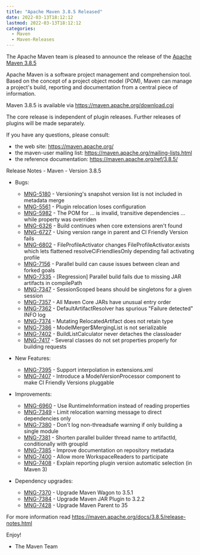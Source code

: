 ```yaml
---
title: "Apache Maven 3.8.5 Released"
date: 2022-03-13T18:12:12
lastmod: 2022-03-13T18:12:12
categories:
  - Maven
  - Maven-Releases
---
```

The Apache Maven team is pleased to announce the release of the [Apache Maven 3.8.5](https://maven.apache.org/ref/3.8.5/)

Apache Maven is a software project management and comprehension tool. Based on the concept
of a project object model (POM), Maven can manage a project's build, reporting and documentation
from a central piece of information.

Maven 3.8.5 is available via https://maven.apache.org/download.cgi

The core release is independent of plugin releases. Further releases of plugins will be made
separately.

If you have any questions, please consult:

- the web site: https://maven.apache.org/
- the maven-user mailing list: https://maven.apache.org/mailing-lists.html
- the reference documentation: https://maven.apache.org/ref/3.8.5/

Release Notes - Maven - Version 3.8.5

* Bugs:
 
  * [MNG-5180](https://issues.apache.org/jira/browse/MNG-5180) - Versioning's snapshot version list is not included in metadata merge
  * [MNG-5561](https://issues.apache.org/jira/browse/MNG-5561) - Plugin relocation loses configuration
  * [MNG-5982](https://issues.apache.org/jira/browse/MNG-5982) - The POM for ... is invalid, transitive dependencies ... while property was overriden
  * [MNG-6326](https://issues.apache.org/jira/browse/MNG-6326) - Build continues when core extensions aren't found
  * [MNG-6727](https://issues.apache.org/jira/browse/MNG-6727) - Using version range in parent and CI Friendly Version fails
  * [MNG-6802](https://issues.apache.org/jira/browse/MNG-6802) - FileProfileActivator changes FileProfileActivator.exists which lets flattened resolveCiFriendliesOnly depending fail activating profile
  * [MNG-7156](https://issues.apache.org/jira/browse/MNG-7156) - Parallel build can cause issues between clean and forked goals
  * [MNG-7335](https://issues.apache.org/jira/browse/MNG-7335) - [Regression] Parallel build fails due to missing JAR artifacts in compilePath
  * [MNG-7347](https://issues.apache.org/jira/browse/MNG-7347) - SessionScoped beans should be singletons for a given session
  * [MNG-7357](https://issues.apache.org/jira/browse/MNG-7357) - All Maven Core JARs have unusual entry order
  * [MNG-7362](https://issues.apache.org/jira/browse/MNG-7362) - DefaultArtifactResolver has spurious "Failure detected" INFO log
  * [MNG-7374](https://issues.apache.org/jira/browse/MNG-7374) - Mutating RelocatedArtifact does not retain type
  * [MNG-7386](https://issues.apache.org/jira/browse/MNG-7386) - ModelMerger$MergingList is not serializable
  * [MNG-7402](https://issues.apache.org/jira/browse/MNG-7402) - BuildListCalculator never detaches the classloader
  * [MNG-7417](https://issues.apache.org/jira/browse/MNG-7417) - Several classes do not set properties properly for building requests

* New Features:

  * [MNG-7395](https://issues.apache.org/jira/browse/MNG-7395) - Support interpolation in extensions.xml
  * [MNG-7407](https://issues.apache.org/jira/browse/MNG-7407) - Introduce a ModelVersionProcessor component to make CI Friendly Versions pluggable


* Improvements:
 
  * [MNG-6960](https://issues.apache.org/jira/browse/MNG-6960) - Use RuntimeInformation instead of reading properties
  * [MNG-7349](https://issues.apache.org/jira/browse/MNG-7349) - Limit relocation warning message to direct dependencies only
  * [MNG-7380](https://issues.apache.org/jira/browse/MNG-7380) - Don't log non-threadsafe warning if only building a single module
  * [MNG-7381](https://issues.apache.org/jira/browse/MNG-7381) - Shorten parallel builder thread name to artifactId, conditionally with groupId
  * [MNG-7385](https://issues.apache.org/jira/browse/MNG-7385) - Improve documentation on repository metadata
  * [MNG-7400](https://issues.apache.org/jira/browse/MNG-7400) - Allow more WorkspaceReaders to participate
  * [MNG-7408](https://issues.apache.org/jira/browse/MNG-7408) - Explain reporting plugin version automatic selection (in Maven 3)

* Dependency upgrades:

  * [MNG-7370](https://issues.apache.org/jira/browse/MNG-7370) - Upgrade Maven Wagon to 3.5.1
  * [MNG-7384](https://issues.apache.org/jira/browse/MNG-7384) - Upgrade Maven JAR Plugin to 3.2.2
  * [MNG-7428](https://issues.apache.org/jira/browse/MNG-7428) - Upgrade Maven Parent to 35

For more information read https://maven.apache.org/docs/3.8.5/release-notes.html

Enjoy!

- The Maven Team
